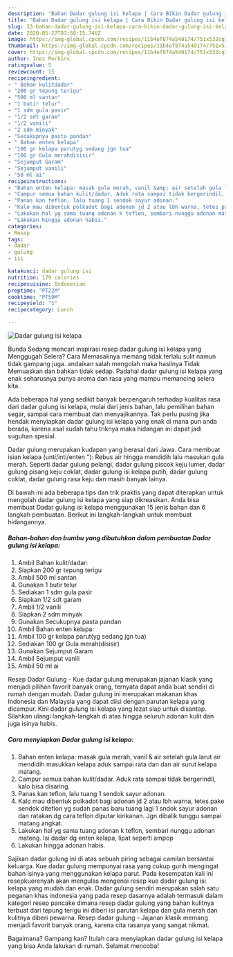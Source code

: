 ```yaml
---
description: "Bahan Dadar gulung isi kelapa | Cara Bikin Dadar gulung isi kelapa Yang Enak dan Simpel"
title: "Bahan Dadar gulung isi kelapa | Cara Bikin Dadar gulung isi kelapa Yang Enak dan Simpel"
slug: 33-bahan-dadar-gulung-isi-kelapa-cara-bikin-dadar-gulung-isi-kelapa-yang-enak-dan-simpel
date: 2020-05-27T07:50:15.746Z
image: https://img-global.cpcdn.com/recipes/11b4ef874a540174/751x532cq70/dadar-gulung-isi-kelapa-foto-resep-utama.jpg
thumbnail: https://img-global.cpcdn.com/recipes/11b4ef874a540174/751x532cq70/dadar-gulung-isi-kelapa-foto-resep-utama.jpg
cover: https://img-global.cpcdn.com/recipes/11b4ef874a540174/751x532cq70/dadar-gulung-isi-kelapa-foto-resep-utama.jpg
author: Inez Perkins
ratingvalue: 5
reviewcount: 15
recipeingredient:
- " Bahan kulitdadar"
- "200 gr tepung terigu"
- "500 ml santan"
- "1 butir telur"
- "1 sdm gula pasir"
- "1/2 sdt garam"
- "1/2 vanili"
- "2 sdm minyak"
- "Secukupnya pasta pandan"
- " Bahan enten kelapa"
- "100 gr kelapa parutyg sedang jgn tua"
- "100 gr Gula merahdisisir"
- "Sejumput Garam"
- "Sejumput vanili"
- "50 ml ai"
recipeinstructions:
- "Bahan enten kelapa: masak gula merah, vanil &amp; air setelah gula larut air mendidih masukkan kelapa aduk sampai rata dan dan air surut kelapa matang."
- "Campur semua bahan kulit/dadar. Aduk rata sampai tidak bergerindil, kalo bisa disaring."
- "Panas kan teflon, lalu tuang 1 sendok sayur adonan."
- "Kalo mau dibentuk polkadot bagi adonan jd 2 atau lbh warna, tetes pake sendok diteflon yg sudah panas baru tuang lagi 1 sndok sayur adonan dan ratakan dg cara teflon diputar kirikanan. Jgn dibalik tunggu sampai matang angkat."
- "Lakukan hal yg sama tuang adonan k teflon, sembari nunggu adonan mateng. Isi dadar dg enten kelapa, lipat seperti ampop"
- "Lakukan hingga adonan habis."
categories:
- Resep
tags:
- dadar
- gulung
- isi

katakunci: dadar gulung isi 
nutrition: 179 calories
recipecuisine: Indonesian
preptime: "PT22M"
cooktime: "PT59M"
recipeyield: "1"
recipecategory: Lunch

---
```



![Dadar gulung isi kelapa](https://img-global.cpcdn.com/recipes/11b4ef874a540174/751x532cq70/dadar-gulung-isi-kelapa-foto-resep-utama.jpg)

Bunda Sedang mencari inspirasi resep dadar gulung isi kelapa yang Menggugah Selera? Cara Memasaknya memang tidak terlalu sulit namun tidak gampang juga. andaikan salah mengolah maka hasilnya Tidak Memuaskan dan bahkan tidak sedap. Padahal dadar gulung isi kelapa yang enak seharusnya punya aroma dan rasa yang mampu memancing selera kita.

Ada beberapa hal yang sedikit banyak berpengaruh terhadap kualitas rasa dari dadar gulung isi kelapa, mulai dari jenis bahan, lalu pemilihan bahan segar, sampai cara membuat dan menyajikannya. Tak perlu pusing jika hendak menyiapkan dadar gulung isi kelapa yang enak di mana pun anda berada, karena asal sudah tahu triknya maka hidangan ini dapat jadi suguhan spesial.

Dadar gulung merupakan kudapan yang berasal dari Jawa. Cara membuat isian kelapa (unti/inti/enten &#34;): Rebus air hingga mendidih lalu masukan gula merah. Seperti dadar gulung pelangi, dadar gulung piscok keju lumer, dadar gulung pisang keju coklat, dadar gulung isi kelapa putih, dadar gulung coklat, dadar gulung rasa keju dan masih banyak lainya.


Di bawah ini ada beberapa tips dan trik praktis yang dapat diterapkan untuk mengolah dadar gulung isi kelapa yang siap dikreasikan. Anda bisa membuat Dadar gulung isi kelapa menggunakan 15 jenis bahan dan 6 langkah pembuatan. Berikut ini langkah-langkah untuk membuat hidangannya.

<!--inarticleads1-->

##### Bahan-bahan dan bumbu yang dibutuhkan dalam pembuatan Dadar gulung isi kelapa:

1. Ambil  Bahan kulit/dadar:
1. Siapkan 200 gr tepung terigu
1. Ambil 500 ml santan
1. Gunakan 1 butir telur
1. Sediakan 1 sdm gula pasir
1. Siapkan 1/2 sdt garam
1. Ambil 1/2 vanili
1. Siapkan 2 sdm minyak
1. Gunakan Secukupnya pasta pandan
1. Ambil  Bahan enten kelapa:
1. Ambil 100 gr kelapa parut(yg sedang jgn tua)
1. Sediakan 100 gr Gula merah(disisir)
1. Gunakan Sejumput Garam
1. Ambil Sejumput vanili
1. Ambil 50 ml ai


Resep Dadar Gulung - Kue dadar gulung merupakan jajanan klasik yang menjadi pilihan favorit banyak orang, ternyata dapat anda buat sendiri di rumah dengan mudah. Dadar gulung ini merupakan makanan khas Indonesia dan Malaysia yang dapat diisi dengan parutan kelapa yang dicampur. Kini dadar gulung isi kelapa yang lezat siap untuk disantap. Silahkan ulangi langkah-langkah di atas hingga seluruh adonan kulit dan juga isinya habis. 

<!--inarticleads2-->

##### Cara menyiapkan Dadar gulung isi kelapa:

1. Bahan enten kelapa: masak gula merah, vanil &amp; air setelah gula larut air mendidih masukkan kelapa aduk sampai rata dan dan air surut kelapa matang.
1. Campur semua bahan kulit/dadar. Aduk rata sampai tidak bergerindil, kalo bisa disaring.
1. Panas kan teflon, lalu tuang 1 sendok sayur adonan.
1. Kalo mau dibentuk polkadot bagi adonan jd 2 atau lbh warna, tetes pake sendok diteflon yg sudah panas baru tuang lagi 1 sndok sayur adonan dan ratakan dg cara teflon diputar kirikanan. Jgn dibalik tunggu sampai matang angkat.
1. Lakukan hal yg sama tuang adonan k teflon, sembari nunggu adonan mateng. Isi dadar dg enten kelapa, lipat seperti ampop
1. Lakukan hingga adonan habis.


Sajikan dadar gulung ini di atas sebuah piring sebagai camilan bersantai keluarga. Kue dadar gulung mempunyai rasa yang cukup gurih mengingat bahan isinya yang menggunakan kelapa parut. Pada kesempatan kali ini resepkuerenyah akan mengulas mengenai resep kue dadar gulung isi kelapa yang mudah dan enak. Dadar gulung sendiri merupakan salah satu peganan khas indonesia yang pada resep dasarnya adalah termasuk dalam kategori resep pancake dimana resep dadar gulung yang bahan kulitnya terbuat dari tepung terigu ini diberi isi parutan kelapa dan gula merah dan kulitnya diberi pewarna. Resep dadar gulung - Jajanan klasik memang menjadi favorit banyak orang, karena cita rasanya yang sangat nikmat. 

Bagaimana? Gampang kan? Itulah cara menyiapkan dadar gulung isi kelapa yang bisa Anda lakukan di rumah. Selamat mencoba!
